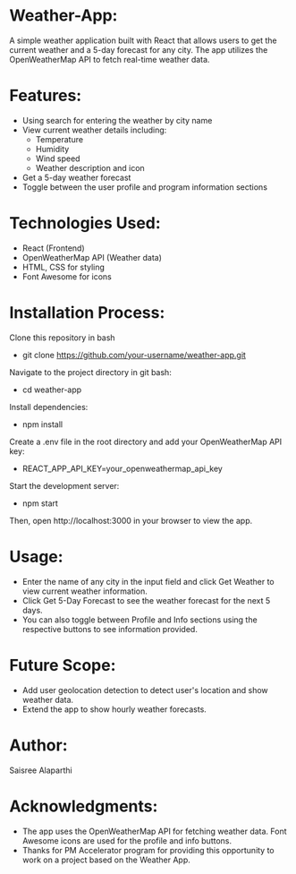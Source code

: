 # Weather-App:
A simple weather application built with React that allows users to get the current weather and a 5-day forecast for any city. The app utilizes the OpenWeatherMap API to fetch real-time weather data.

# Features:
- Using search for entering the weather by city name
- View current weather details including:
  - Temperature
  - Humidity
  - Wind speed
  - Weather description and icon
- Get a 5-day weather forecast
- Toggle between the user profile and program information sections

# Technologies Used:
- React (Frontend)
- OpenWeatherMap API (Weather data)
- HTML, CSS for styling
- Font Awesome for icons

# Installation Process:
  Clone this repository in bash
   - git clone https://github.com/your-username/weather-app.git
     
  Navigate to the project directory in git bash:
   - cd weather-app
     
  Install dependencies:
   - npm install
     
  Create a .env file in the root directory and add your OpenWeatherMap API key:
   - REACT_APP_API_KEY=your_openweathermap_api_key
     
  Start the development server:
   - npm start
     
  Then, open http://localhost:3000 in your browser to view the app.

# Usage:
   - Enter the name of any city in the input field and click Get Weather to view current weather information.
   - Click Get 5-Day Forecast to see the weather forecast for the next 5 days.
   - You can also toggle between Profile and Info sections using the respective buttons to see information provided.

# Future Scope:
   - Add user geolocation detection to detect user's location and show weather data.
   - Extend the app to show hourly weather forecasts.
   
# Author:
   Saisree Alaparthi
   
# Acknowledgments:
   - The app uses the OpenWeatherMap API for fetching weather data. Font Awesome icons are used for the profile and info buttons.
   - Thanks for PM Accelerator program for providing this opportunity to work on a project based on the Weather App.
   
